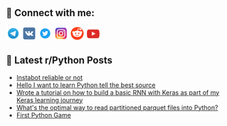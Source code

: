 ## 🔎 Connect with me:
[<img src="https://github.com/bullbesh/bullbesh/blob/main/images/Telegram.png" width="32" height="32" />](https://t.me/bullbesh)
[<img src="https://github.com/bullbesh/bullbesh/blob/main/images/VK.png" width="32" height="32" />](https://vk.com/bullbesh)
[<img src="https://github.com/bullbesh/bullbesh/blob/main/images/Twitter.png" width="32" height="32" />](https://twitter.com/bullbesh1)
[<img src="https://github.com/bullbesh/bullbesh/blob/main/images/Instagram.png" width="32" height="32" />](https://www.instagram.com/bullbesh)
[<img src="https://github.com/bullbesh/bullbesh/blob/main/images/Reddit.png" width="32" height="32" />](https://www.reddit.com/user/bullbesh)
[<img src="https://github.com/bullbesh/bullbesh/blob/main/images/YouTube.png" width="32" height="32" />](https://www.youtube.com/channel/UCtfjRs6uzgq5mfm8S06WTcg)

## 📕 Latest r/Python Posts
<!-- BLOG-POST-LIST:START -->
- [Instabot reliable or not](https://www.reddit.com/r/Python/comments/zkbeko/instabot_reliable_or_not/)
- [Hello I want to learn Python tell the best source](https://www.reddit.com/r/Python/comments/zkb72z/hello_i_want_to_learn_python_tell_the_best_source/)
- [Wrote a tutorial on how to build a basic RNN with Keras as part of my Keras learning journey](https://www.reddit.com/r/Python/comments/zk828v/wrote_a_tutorial_on_how_to_build_a_basic_rnn_with/)
- [What&#39;s the optimal way to read partitioned parquet files into Python?](https://www.reddit.com/r/Python/comments/zk7f1x/whats_the_optimal_way_to_read_partitioned_parquet/)
- [First Python Game](https://www.reddit.com/r/Python/comments/zk6o7i/first_python_game/)
<!-- BLOG-POST-LIST:END -->
